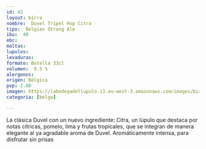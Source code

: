 ```yaml
---
id: 42
layout: birra
nombre:  Duvel Tripel Hop Citra
tipo:  Belgian Strong Ale
ibu:  48
ebc:
maltas: 
lupulos: 
levaduras: 
formato: Botella 33cl
volumen:  9.5 %
alergenos: 
origen: Bélgica
pvp: 2.80
imagen: https://labodegadellupulo.s3.eu-west-3.amazonaws.com/images/birras/duveltriple.jpg
categoria: [belga]

---
```

La clásica Duvel con un nuevo ingrediente: Citra, un lúpulo que destaca por notas cítricas, pomelo, lima y frutas tropicales, que se integran de manera elegante al ya agradable aroma de Duvel. Aromáticamente intensa, para disfrutar sin prisas







